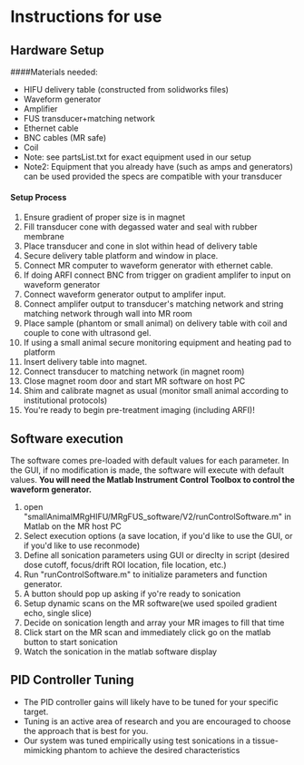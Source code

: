 # Instructions for use

## Hardware Setup
####Materials needed:
* HIFU delivery table (constructed from solidworks files)
* Waveform generator
* Amplifier
* FUS transducer+matching network
* Ethernet cable
* BNC cables (MR safe)
* Coil
* Note: see partsList.txt for exact equipment used in our setup
* Note2: Equipment that you already have (such as amps and generators) can be used provided the specs are compatible with your transducer

#### Setup Process
1. Ensure gradient of proper size is in magnet
2. Fill transducer cone with degassed water and seal with rubber membrane
3. Place transducer and cone in slot within head of delivery table
4. Secure delivery table platform and window in place.
5. Connect MR computer to waveform generator with ethernet cable.
6. If doing ARFI connect BNC from trigger on gradient amplifer to input on waveform generator
7. Connect waveform generator output to amplifer input.
8. Connect amplifer output to transducer's matching network and string matching network through wall into MR room
10. Place sample (phantom or small animal) on delivery table with coil and couple to cone with ultrasond gel.
11. If using a small animal secure monitoring equipment and heating pad to platform
12. Insert delivery table into magnet.
13. Connect transducer to matching network (in magnet room)
14. Close magnet room door and start MR software on host PC
15. Shim and calibrate magnet as usual (monitor small animal according to institutional protocols)
16. You're ready to begin pre-treatment imaging (including ARFI)!

## Software execution
The software comes pre-loaded with default values for each parameter. 
In the GUI, if no modification is made, the software will execute with default values.
__You will need the Matlab Instrument Control Toolbox to control the waveform generator.__

1. open "smallAnimalMRgHIFU/MRgFUS_software/V2/runControlSoftware.m" in Matlab on the MR host PC
2. Select execution options (a save location, if you'd like to use the GUI, or if you'd like to use reconmode)
3. Define all sonication parameters using GUI or direclty in script (desired dose cutoff, focus/drift ROI location, file location, etc.)
4. Run "runControlSoftware.m" to initialize parameters and function generator. 
5. A button should pop up asking if yo're ready to sonication
6. Setup dynamic scans on the MR software(we used spoiled gradient echo, single slice)
7. Decide on sonication length and array your MR images to fill that time
8. Click start on the MR scan and immediately click go on the matlab button to start sonication
9. Watch the sonication in the matlab software display 

## PID Controller Tuning
* The PID controller gains will likely have to be tuned for your specific target.
* Tuning is an active area of research and you are encouraged to choose the approach that is best for you.
* Our system was tuned empirically using test sonications in a tissue-mimicking phantom to achieve the desired characteristics
